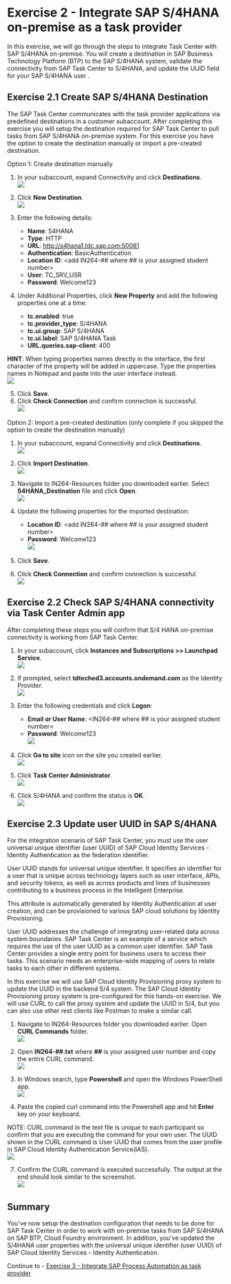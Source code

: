 # Exercise 2 - Integrate SAP S/4HANA on-premise as a task provider

In this exercise, we will go through the steps to integrate Task Center with SAP S/4HANA on-premise.  You will create a destination in SAP Business Technology Platform (BTP) to the SAP S/4HANA system, validate the connectivity from SAP Task Center to S/4HANA, and update the UUID field for your SAP S/4HANA user .

## Exercise 2.1 Create SAP S/4HANA Destination

The SAP Task Center communicates with the task provider applications via predefined destinations in a customer subaccount.  After completing this exercise you will setup the destination required for SAP Task Center to pull tasks from SAP S/4HANA on-premise system.  For this exercise you have the option to create the destination manually or import a pre-created destination.  

Option 1: Create destination manually

1. In your subaccount, expand Connectivity and click **Destinations**.
<br>![](/exercises/ex2/images/S4Destination1.png)

2.	Click **New Destination**.
<br>![](/exercises/ex2/images/S4Destination2.png)

3. Enter the following details:
    * __Name__: S4HANA
    * __Type__: HTTP
    * __URL__: http://s4hana1.tdc.sap.com:50081
    * __Authentication__: BasicAuthentication
    * __Location ID__: &lt;add IN264-## where ## is your assigned student number&gt;
    * __User__: TC_SRV_USR
    * __Password__: Welcome123
   
 4. Under Additional Properties, click **New Property** and add the following properties one at a time:
    * __tc.enabled__: true
    * __tc.provider_type__: S/4HANA
    * __tc.ui.group__: SAP S/4HANA
    * __tc.ui.label__: SAP S/4HANA Task
    * __URL.queries.sap-client__: 400
    
**HINT**: When typing properties names directly in the interface, the first character of the property will be added in uppercase. Type the properties names in Notepad and paste into the user interface instead.
<br>![](/exercises/ex2/images/S4Destination3.png)

 5. Click **Save**.
 6. Click **Check Connection** and confirm connection is successful.
 <br>![](/exercises/ex2/images/S4Destination5.png)
 
 
Option 2: Import a pre-created destination (only complete if you skipped the option to create the destination manually)

1. In your subaccount, expand Connectivity and click **Destinations**.
<br>![](/exercises/ex2/images/S4Destination1.png)

2.	Click **Import Destination**.
<br>![](/exercises/ex2/images/S4Destination4-1.png)

3. Navigate to IN264-Resources folder you downloaded earlier.  Select **S4HANA_Destination** file and click **Open**.
<br>![](/exercises/ex2/images/SelectDestforImport.png)

5. Update the following properties for the imported destination:
   * __Location ID__: &lt;add IN264-## where ## is your assigned student number&gt;
   * __Password__: Welcome123
<br>![](/exercises/ex2/images/S4Destination4.png)
5. Click **Save**.
6. Click **Check Connection** and confirm connection is successful.
 <br>![](/exercises/ex2/images/S4Destination5.png)
 

## Exercise 2.2 Check SAP S/4HANA connectivity via Task Center Admin app

After completing these steps you will confirm that S/4 HANA on-premise connectivity is working from SAP Task Center.

1.	In your subaccount, click **Instances and Subscriptions >> Launchpad Service**.
<br>![](/exercises/ex2/images/EX2.2-1.png)

2. If prompted, select **tdteched3.accounts.ondemand.com** as the Identity Provider.
<br>![](/exercises/ex2/images/EX2.2-2.png)

3. Enter the following credentials and click **Logon**:
   * __Email or User Name__: &lt;IN264-## where ## is your assigned student number&gt;
   * __Password__: Welcome123
 <br>![](/exercises/ex2/images/EX2.2-3.png)
 
4. Click **Go to site** icon on the site you created earlier.
<br>![](/exercises/ex2/images/EX2.2-4.png)

5. Click **Task Center Administrator**.
<br>![](/exercises/ex2/images/EX2.2-5.png)

6. Click S/4HANA and confirm the status is **OK**.
<br>![](/exercises/ex2/images/EX2.2-6.png)

## Exercise 2.3 Update user UUID in SAP S/4HANA
For the integration scenario of SAP Task Center, you must use the user universal unique identifier (user UUID) of SAP Cloud Identity Services - Identity Authentication as the federation identifier.

User UUID stands for universal unique identifier. It specifies an identifier for a user that is unique across technology layers such as user interface, APIs, and security tokens, as well as across products and lines of businesses contributing to a business process in the Intelligent Enterprise.

This attribute is automatically generated by Identity Authentication at user creation, and can be provisioned to various SAP cloud solutions by Identity Provisioning.

User UUID addresses the challenge of integrating user-related data across system boundaries. SAP Task Center is an example of a service which requires the use of the user UUID as a common user identifier. SAP Task Center provides a single entry point for business users to access their tasks. This scenario needs an enterprise-wide mapping of users to relate tasks to each other in different systems.

In this exercise we will use SAP Cloud Identity Provisioning proxy system to update the UUID in the backend S/4 system.  The SAP Cloud Identity Provisioning proxy system is pre-configured for this hands-on exercise.  We will use CURL to call the proxy system and update the UUID in S/4, but you can also use other rest clients like Postman to make a similar call.

1. Navigate to IN264-Resources folder you downloaded earlier.  Open **CURL Commands** folder.
<br>![](/exercises/ex2/images/EX2.3-2.png)

2. Open **IN264-##.txt** where **##** is your assigned user number and copy the entire CURL command.
<br>![](/exercises/ex2/images/EX2.3-3.png)

3. In Windows search, type **Powershell** and open the Windows PowerShell app.
<br>![](/exercises/ex2/images/EX2.3-1.png)

6. Paste the copied curl command into the Powershell app and hit **Enter** key on your keyboard.

NOTE: CURL command in the text file is unique to each participant so confirm that you are executing the command for your own user.  The UUID shown in the CURL command is User UUID that comes from the user profile in SAP Cloud Identity Authentication Service(IAS).
<br>![](/exercises/ex2/images/EX2.3-4.png)

7. Confirm the CURL command is executed successfully.  The output at the end should look similar to the screenshot.
<br>![](/exercises/ex2/images/EX2.3-5.png)

## Summary

You've now setup the destination configuration that needs to be done for SAP Task Center in order to work with on-premise tasks from SAP S/4HANA on SAP BTP, Cloud Foundry environment.  In addition, you've updated the S/4HANA user properties with the universal unique identifier (user UUID) of SAP Cloud Identity Services - Identity Authentication.

Continue to - [Exercise 3 - Integrate SAP Process Automation as task provider  ](../ex3/README.md)
